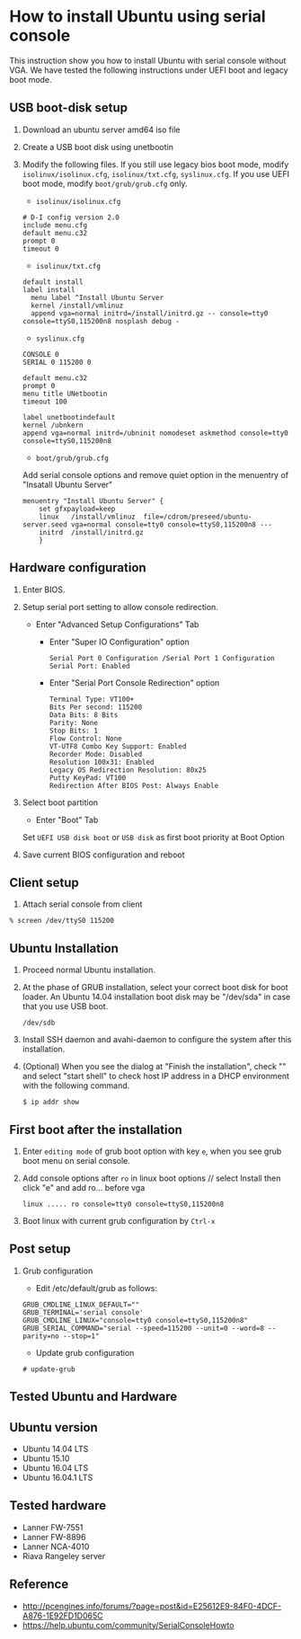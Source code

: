 How to install Ubuntu using serial console
==========================================

This instruction show you how to install Ubuntu with serial console without VGA.
We have tested the following instructions under UEFI boot and legacy boot mode.

USB boot-disk setup
------------------------------------------

1. Download an ubuntu server amd64 iso file
2. Create a USB boot disk using unetbootin
3. Modify the following files. If you still use legacy bios boot mode, modify `isolinux/isolinux.cfg`, `isolinux/txt.cfg`, `syslinux.cfg`. If you use UEFI boot mode, modify `boot/grub/grub.cfg` only.

	- `isolinux/isolinux.cfg`

	```
	# D-I config version 2.0
	include menu.cfg
	default menu.c32
	prompt 0
	timeout 0
	```
	- `isolinux/txt.cfg`

	```
	default install
	label install
	  menu label ^Install Ubuntu Server
	  kernel /install/vmlinuz
      append vga=normal initrd=/install/initrd.gz -- console=tty0 console=ttyS0,115200n8 nosplash debug -
	```

	- `syslinux.cfg`

	```
	CONSOLE 0
	SERIAL 0 115200 0

	default menu.c32
	prompt 0
	menu title UNetbootin
	timeout 100

	label unetbootindefault
	kernel /ubnkern
    append vga=normal initrd=/ubninit nomodeset askmethod console=tty0 console=ttyS0,115200n8
	```
    
    - `boot/grub/grub.cfg`
    
    Add serial console options and remove quiet option in the menuentry of "Insatall Ubuntu Server"
    
	```    
    menuentry "Install Ubuntu Server" {
        set gfxpayload=keep
        linux   /install/vmlinuz  file=/cdrom/preseed/ubuntu-server.seed vga=normal console=tty0 console=ttyS0,115200n8 ---
        initrd  /install/initrd.gz
        }
	```

Hardware configuration
------------------------------------------
1. Enter BIOS.
2. Setup serial port setting to allow console redirection.

	- Enter "Advanced Setup Configurations" Tab

	    - Enter "Super IO Configuration" option

			```
			Serial Port 0 Configuration /Serial Port 1 Configuration
			Serial Port: Enabled
			```

		- Enter "Serial Port Console Redirection" option

			```
			Terminal Type: VT100+
			Bits Per second: 115200
			Data Bits: 8 Bits
			Parity: None
			Stop Bits: 1
			Flow Control: None
			VT-UTF8 Combo Key Support: Enabled
			Recorder Mode: Disabled
			Resolution 100x31: Enabled
			Legacy OS Redirection Resolution: 80x25
			Putty KeyPad: VT100
			Redirection After BIOS Post: Always Enable
			```

3. Select boot partition

	- Enter "Boot" Tab
    
    Set `UEFI USB disk boot` or `USB disk` as first boot priority at Boot Option

4. Save current BIOS configuration and reboot

Client setup
------------------------------------------
1. Attach serial console from client

```
% screen /dev/ttyS0 115200
```

Ubuntu Installation
------------------------------------------
1. Proceed normal Ubuntu installation.
2. At the phase of GRUB installation, select your correct boot disk for boot loader.
An Ubuntu 14.04 installation boot disk may be "/dev/sda" in case that you use USB boot.

    ```
    /dev/sdb
    ```

3. Install SSH daemon and avahi-daemon to configure the system after this installation.
4. (Optional) When you see the dialog at "Finish the installation", check "<Go Back>" and select "start shell" to check host IP address in a DHCP environment with the following command.

    ```
    $ ip addr show
    ```

First boot after the installation
-----------------------------------------
1. Enter `editing mode` of grub boot option with key `e`, when you see grub boot menu on serial console.
2. Add console options after `ro` in linux boot options // select Install then click "e" and add ro... before vga

	```
    linux ..... ro console=tty0 console=ttyS0,115200n8
	```
3. Boot linux with current grub configuration by `Ctrl-x`

Post setup
------------------------------------------
1. Grub configuration

	- Edit /etc/default/grub as follows:

	```
	GRUB_CMDLINE_LINUX_DEFAULT=""
	GRUB_TERMINAL='serial console'
	GRUB_CMDLINE_LINUX="console=tty0 console=ttyS0,115200n8"
	GRUB_SERIAL_COMMAND="serial --speed=115200 --unit=0 --word=8 --parity=no --stop=1"
	```

	- Update grub configuration

	```
	# update-grub
	```

Tested Ubuntu and Hardware
------------------------------------------
## Ubuntu version
- Ubuntu 14.04 LTS
- Ubuntu 15.10
- Ubuntu 16.04 LTS
- Ubuntu 16.04.1 LTS

## Tested hardware
- Lanner FW-7551
- Lanner FW-8896
- Lanner NCA-4010
- Riava Rangeley server


Reference
------------------------------------------
- http://pcengines.info/forums/?page=post&id=E25612E9-84F0-4DCF-A876-1E92FD1D065C
- https://help.ubuntu.com/community/SerialConsoleHowto

